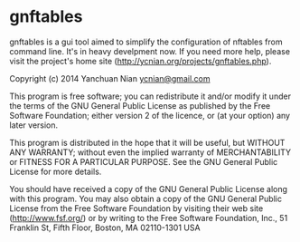 gnftables
=========

gnftables is a gui tool aimed to simplify the configuration of nftables from command line. It's in heavy develpment now. If you need more help, please visit the project's home site (http://ycnian.org/projects/gnftables.php).

Copyright (c) 2014  Yanchuan Nian <ycnian@gmail.com>

This program is free software; you can redistribute it and/or modify it under the terms of the GNU General Public License as published by the Free Software Foundation; either version 2 of the licence, or (at your option) any later version.

This program is distributed in the hope that it will be useful, but WITHOUT ANY WARRANTY; without even the implied warranty of MERCHANTABILITY or FITNESS FOR A PARTICULAR PURPOSE.  See the GNU General Public License for more details.

You should have received a copy of the GNU General Public License along with this program. You may also obtain a copy of the GNU General Public License from the Free Software Foundation by visiting their web site (http://www.fsf.org/) or by writing to the Free Software Foundation, Inc., 51 Franklin St, Fifth Floor, Boston, MA  02110-1301  USA
